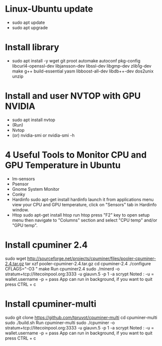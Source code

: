 # Linux-Ubuntu update
- sudo apt update
- sudo apt upgrade
# Install library
- sudo apt install -y wget git proot automake autoconf pkg-config libcurl4-openssl-dev libjansson-dev libssl-dev libgmp-dev zlib1g-dev make g++ build-essential yasm libboost-all-dev libdb++-dev dos2unix unzip
# Install and user NVTOP with GPU NVIDIA
- sudo apt install nvtop
- (Run)
- Nvtop
- (or)
   nvidia-smi
 or
   nvidia-smi -h

# 4 Useful Tools to Monitor CPU and GPU Temperature in Ubuntu

  - lm-sensors
  - Psensor
  - Gnome System Monitor
  - Conky
  - Hardinfo
    sudo apt-get install hardinfo
  launch it from applications menu
  view your CPU and GPU temperature, click on "Sensors" tab in Hardinfo window.
  - Htop
    sudo apt-get install htop
  run
    htop
    press "F2" key to open setup menu
    then navigate to "Columns" section and select "CPU temp" and/or "GPU temp".
    

# Install cpuminer 2.4
sudo wget http://sourceforge.net/projects/cpuminer/files/pooler-cpuminer-2.4.tar.gz
tar xzf pooler-cpuminer-2.4.tar.gz
cd cpuminer-2.4
./configure CFLAGS="-O3 "
make
Run cpuminer2.4
sudo ./minerd -o stratum+tcp://litecoinpool.org:3333 -u giauvn.5 -p 1 -a scrypt
Noted :
  -u = wallet.username
  -p = pass
  App can run in background, if you want to quit press CTRL + c

# Install cpuminer-multi
sudo git clone https://github.com/tpruvot/cpuminer-multi
cd cpuminer-multi
sudo ./build.sh
Run cpuminer-multi
sudo ./cpuminer -o stratum+tcp://litecoinpool.org:3333 -u giauvn.5 -p 1 -a scrypt
Noted :
  -u = wallet.username
  -p = pass
  App can run in background, if you want to quit press CTRL + c
